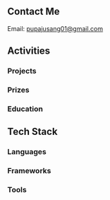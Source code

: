 ## Contact Me
Email: pupajusang01@gmail.com

## Activities
### Projects
### Prizes
### Education

## Tech Stack
### Languages
### Frameworks
### Tools
